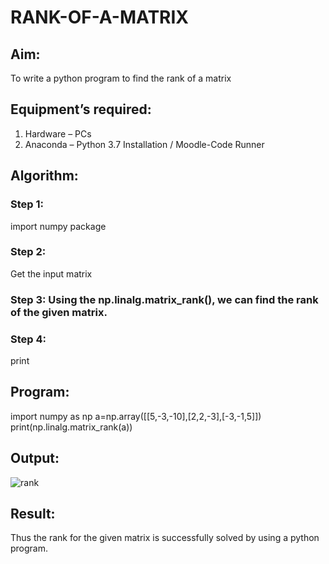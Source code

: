 # RANK-OF-A-MATRIX
## Aim:
To write a python program to find the rank of a matrix
## Equipment’s required:
1. 	Hardware – PCs
2. 	Anaconda – Python 3.7 Installation / Moodle-Code Runner
## Algorithm:
### Step 1: 
import numpy package
### Step 2: 
Get the input matrix

### Step 3: Using the np.linalg.matrix_rank(), we can find the rank of the given matrix.
### Step 4: 
print
## Program:
import numpy as np
a=np.array([[5,-3,-10],[2,2,-3],[-3,-1,5]])
print(np.linalg.matrix_rank(a))


## Output:
![rank](https://user-images.githubusercontent.com/119477817/215108958-c5b99c69-ccf8-45c1-b3f3-1a1178a65993.png)

## Result:
Thus the rank for the given matrix is successfully solved by  using a python program.

